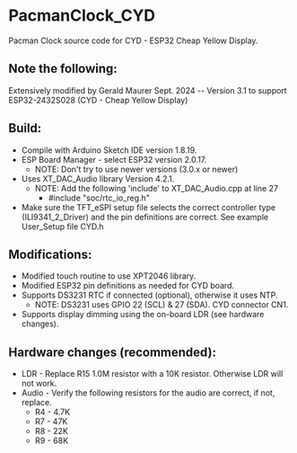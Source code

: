 # PacmanClock_CYD
Pacman Clock source code for CYD - ESP32 Cheap Yellow Display.
  
## Note the following:
  
Extensively modified by Gerald Maurer Sept. 2024  --  Version 3.1
   to support ESP32-2432S028 (CYD - Cheap Yellow Display)
   
## Build:
* Compile with Arduino Sketch IDE version 1.8.19.
* ESP Board Manager - select ESP32 version 2.0.17.
	* NOTE: Don't try to use newer versions (3.0.x or newer)
* Uses XT_DAC_Audio library Version 4.2.1.
	* NOTE: Add the following 'include' to XT_DAC_Audio.cpp at line 27
		* #include "soc/rtc_io_reg.h"
* Make sure the TFT_eSPI setup file selects the correct controller type (ILI9341_2_Driver)
		and the pin definitions are correct. See example User_Setup file CYD.h
## Modifications:
* Modified touch routine to use XPT2046 library.
* Modified ESP32 pin definitions as needed for CYD board.
* Supports DS3231 RTC if connected (optional), otherwise it uses NTP.
	* NOTE: DS3231 uses GPIO 22 (SCL) & 27 (SDA). CYD connector CN1. 
* Supports display dimming using the on-board LDR (see hardware changes).

## Hardware changes (recommended):
* LDR - Replace R15 1.0M resistor with a 10K resistor. Otherwise LDR will not work.
* Audio - Verify the following resistors for the audio are correct, if not, replace.
	* R4 - 4.7K
	* R7 - 47K
	* R8 - 22K
	* R9 - 68K
